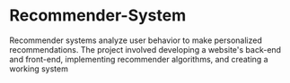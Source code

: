# Recommender-System
Recommender systems analyze user behavior to make personalized recommendations. The project involved developing a website's back-end and front-end, implementing recommender algorithms, and creating a working system
